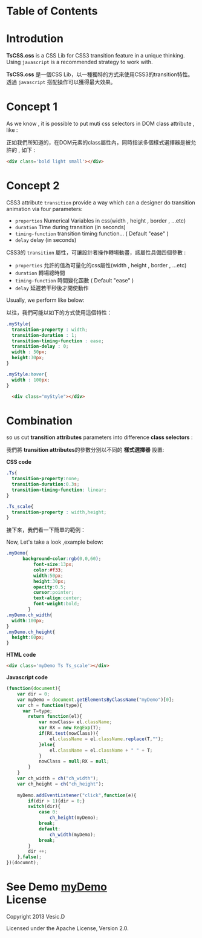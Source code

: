 Table of Contents
=================

Introdution
===========
**TsCSS.css** is a CSS Lib for CSS3 transition feature in a unique thinking.
Using `javascript` is a recommended strategy to work with.

**TsCSS.css** 是一個CSS Lib，以一種獨特的方式來使用CSS3的transition特性。透過 `javascript` 搭配操作可以獲得最大效果。

Concept 1
=========
As we know , it is possible to put muti css selectors in DOM class attribute , like :

正如我們所知道的，在DOM元素的class屬性內，同時指派多個樣式選擇器是被允許的 , 如下 :
```html
<div class='bold light small'></div>
```

Concept 2
=========
CSS3 attribute `transition` provide a way which can a  designer do transition animation via four parameters:
- `properties` Numerical Variables in css(width , height , border , ...etc)
- `duration`  Time during transition (in seconds)
- `timing-function` transition timing function... ( Default "ease" )
- `delay` delay (in seconds)

CSS3的 `transition` 屬性，可讓設計者操作轉場動畫，該屬性具備四個參數 : 
- `properties` 允許的值為可量化的css屬性(width , height , border , ...etc)
- `duration`  轉場總時間
- `timing-function` 時間變化函數 ( Default "ease" )
- `delay` 延遲若干秒後才開使動作

Usually, we perform like below:

以往，我們可能以如下的方式使用這個特性：

```css
.myStyle{
  transition-property : width;
  transition-duration : 1;
  transition-timing-function : ease;
  transition-delay : 0;
  width : 50px;
  height:30px;
}

.myStyle:hover{
  width : 100px;
}
```
```html
  <div class="myStyle"></div>
```

Combination
===========
so us cut **transition attributes** parameters into difference **class selectors** :

我們將 **transition attributes**的參數分別以不同的 **樣式選擇器** 設置:

**CSS code**
```css
.Ts{
  transition-property:none;
  transition-duration:0.3s;
  transition-timing-function: linear;
}

.Ts_scale{
  transition-property : width,height;
}

```
接下來，我們看一下簡單的範例：

Now, Let's take a look ,example below:

```css
.myDemo{
  	  background-color:rgb(0,0,60);
		  font-size:13px;
		  color:#f33;
		  width:50px;
		  height:30px;
		  opacity:0.5;
		  cursor:pointer;
		  text-align:center;
		  font-weight:bold;
		}
.myDemo.ch_width{
  width:100px;
}
.myDemo.ch_height{
  height:60px;
}

```

**HTML code**
```html
<div class='myDemo Ts Ts_scale'></div>
```

**Javascript code**
```javascript
(function(document){
    var dir = 0;
    var myDemo = document.getElementsByClassName("myDemo")[0];
    var ch = function(type){
      var T=type;
    	return function(el){
    		var nowClass= el.className;
    		var RX = new RegExp(T);
    		if(RX.test(nowClass)){
    			el.className = el.className.replace(T,"");
    		}else{
    			el.className = el.className + " " + T;
    		}	
    		nowClass = null;RX = null;
    	}
    }
    var ch_width = ch("ch_width");
    var ch_height = ch("ch_height");
    
    myDemo.addEventListener("click",function(e){
    	if(dir > 1){dir = 0;}
    	switch(dir){
    		case 0:
    			ch_height(myDemo);
    		break;
    		default:
    			ch_width(myDemo);
    		break;
    	}		  	
      	dir ++;
    },false);  
})(documnt);
```
**See Demo**
[myDemo](http://codepen.io/anon/pen/eGfJA)<br>
License
=======
Copyright 2013 Vesic.D

Licensed under the Apache License, Version 2.0.



